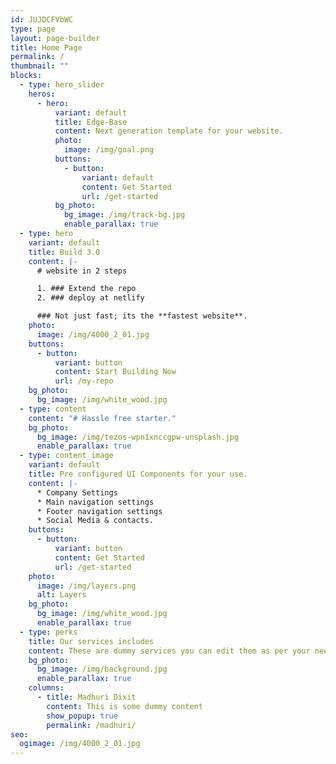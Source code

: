 ```yaml
---
id: JUJDCFVbWC
type: page
layout: page-builder
title: Home Page
permalink: /
thumbnail: ""
blocks:
  - type: hero_slider
    heros:
      - hero:
          variant: default
          title: Edge-Base
          content: Next generation template for your website.
          photo:
            image: /img/goal.png
          buttons:
            - button:
                variant: default
                content: Get Started
                url: /get-started
          bg_photo:
            bg_image: /img/track-bg.jpg
            enable_parallax: true
  - type: hero
    variant: default
    title: B﻿uild 3.0
    content: |-
      # website in 2 steps

      1. ### Extend the repo 
      2. ### deploy at netlify

      ### N﻿ot just fast; its the **fastest website**.
    photo:
      image: /img/4000_2_01.jpg
    buttons:
      - button:
          variant: button
          content: Start Building Now
          url: /my-repo
    bg_photo:
      bg_image: /img/white_wood.jpg
  - type: content
    content: "# Hassle free starter."
    bg_photo:
      bg_image: /img/tezos-wpn1xnccgpw-unsplash.jpg
      enable_parallax: true
  - type: content_image
    variant: default
    title: Pre configured UI Components for your use.
    content: |-
      * C﻿ompany Settings
      * M﻿ain navigation settings
      * F﻿ooter navigation settings
      * S﻿ocial Media & contacts.
    buttons:
      - button:
          variant: button
          content: Get Started
          url: /get-started
    photo:
      image: /img/layers.png
      alt: Layers
    bg_photo:
      bg_image: /img/white_wood.jpg
      enable_parallax: true
  - type: perks
    title: Our services includes
    content: T﻿hese are dummy services you can edit them as per your need.
    bg_photo:
      bg_image: /img/background.jpg
      enable_parallax: true
    columns:
      - title: Madhuri Dixit
        content: T﻿his is some dummy content
        show_popup: true
        permalink: /madhuri/
seo:
  ogimage: /img/4000_2_01.jpg
---
```

